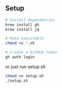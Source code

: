 ## Setup

```sh
# Install dependencies
brew install gh
brew install jq

# Make executable
chmod +x *.sh

# Create a GitHub token
gh auth login
```

or just run setup.sh

```sh
chmod +x setup.sh
./setup.sh
```
